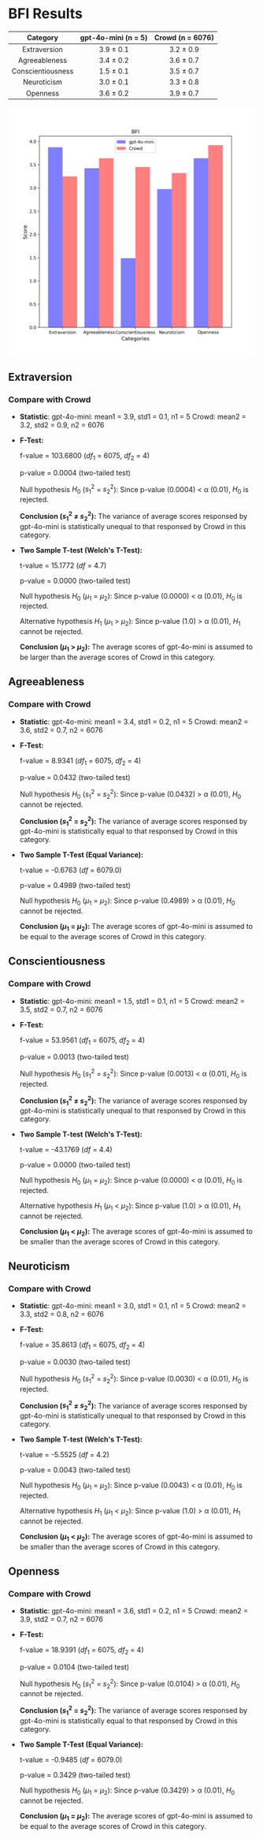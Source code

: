 # BFI Results

| Category | gpt-4o-mini (n = 5) | Crowd (n = 6076) |
| :---: | :---: | :---: |
| Extraversion | 3.9 $\pm$ 0.1 | 3.2 $\pm$ 0.9 | 
| Agreeableness | 3.4 $\pm$ 0.2 | 3.6 $\pm$ 0.7 | 
| Conscientiousness | 1.5 $\pm$ 0.1 | 3.5 $\pm$ 0.7 | 
| Neuroticism | 3.0 $\pm$ 0.1 | 3.3 $\pm$ 0.8 | 
| Openness | 3.6 $\pm$ 0.2 | 3.9 $\pm$ 0.7 | 


![Bar Chart](figures/gpt-4o-mini_prompt_v1_x1xxx-BFI.png "Bar Chart of gpt-4o-mini on BFI")

## Extraversion
### Compare with Crowd

- **Statistic**:
gpt-4o-mini:	mean1 = 3.9,	std1 = 0.1,	n1 = 5
Crowd:	mean2 = 3.2,	std2 = 0.9,	n2 = 6076

- **F-Test:**

	f-value = 103.6800	($df_1$ = 6075, $df_2$ = 4)

	p-value = 0.0004	(two-tailed test)

	Null hypothesis $H_0$ ($s_1^2$ = $s_2^2$): 	Since p-value (0.0004) < α (0.01), $H_0$ is rejected.

	**Conclusion ($s_1^2$ ≠ $s_2^2$):** The variance of average scores responsed by gpt-4o-mini is statistically unequal to that responsed by Crowd in this category.

- **Two Sample T-test (Welch's T-Test):**

	t-value = 15.1772	($df$ = 4.7)

	p-value = 0.0000	(two-tailed test)

	Null hypothesis $H_0$ ($µ_1$ = $µ_2$): Since p-value (0.0000) < α (0.01), $H_0$ is rejected.

	Alternative hypothesis $H_1$ ($µ_1$ > $µ_2$): 	Since p-value (1.0) > α (0.01), $H_1$ cannot be rejected.

	**Conclusion ($µ_1$ > $µ_2$):** The average scores of gpt-4o-mini is assumed to be larger than the average scores of Crowd in this category.

## Agreeableness
### Compare with Crowd

- **Statistic**:
gpt-4o-mini:	mean1 = 3.4,	std1 = 0.2,	n1 = 5
Crowd:	mean2 = 3.6,	std2 = 0.7,	n2 = 6076

- **F-Test:**

	f-value = 8.9341	($df_1$ = 6075, $df_2$ = 4)

	p-value = 0.0432	(two-tailed test)

	Null hypothesis $H_0$ ($s_1^2$ = $s_2^2$): 	Since p-value (0.0432) > α (0.01), $H_0$ cannot be rejected.

	**Conclusion ($s_1^2$ = $s_2^2$):** The variance of average scores responsed by gpt-4o-mini is statistically equal to that responsed by Crowd in this category.

- **Two Sample T-Test (Equal Variance):**

	t-value = -0.6763	($df$ = 6079.0)

	p-value = 0.4989	(two-tailed test)

	Null hypothesis $H_0$ ($µ_1$ = $µ_2$): 	Since p-value (0.4989) > α (0.01), $H_0$ cannot be rejected.

	**Conclusion ($µ_1$ = $µ_2$):** The average scores of gpt-4o-mini is assumed to be equal to the average scores of Crowd in this category.

## Conscientiousness
### Compare with Crowd

- **Statistic**:
gpt-4o-mini:	mean1 = 1.5,	std1 = 0.1,	n1 = 5
Crowd:	mean2 = 3.5,	std2 = 0.7,	n2 = 6076

- **F-Test:**

	f-value = 53.9561	($df_1$ = 6075, $df_2$ = 4)

	p-value = 0.0013	(two-tailed test)

	Null hypothesis $H_0$ ($s_1^2$ = $s_2^2$): 	Since p-value (0.0013) < α (0.01), $H_0$ is rejected.

	**Conclusion ($s_1^2$ ≠ $s_2^2$):** The variance of average scores responsed by gpt-4o-mini is statistically unequal to that responsed by Crowd in this category.

- **Two Sample T-test (Welch's T-Test):**

	t-value = -43.1769	($df$ = 4.4)

	p-value = 0.0000	(two-tailed test)

	Null hypothesis $H_0$ ($µ_1$ = $µ_2$): Since p-value (0.0000) < α (0.01), $H_0$ is rejected.

	Alternative hypothesis $H_1$ ($µ_1$ < $µ_2$): 	Since p-value (1.0) > α (0.01), $H_1$ cannot be rejected.

	**Conclusion ($µ_1$ < $µ_2$):** The average scores of gpt-4o-mini is assumed to be smaller than the average scores of Crowd in this category.

## Neuroticism
### Compare with Crowd

- **Statistic**:
gpt-4o-mini:	mean1 = 3.0,	std1 = 0.1,	n1 = 5
Crowd:	mean2 = 3.3,	std2 = 0.8,	n2 = 6076

- **F-Test:**

	f-value = 35.8613	($df_1$ = 6075, $df_2$ = 4)

	p-value = 0.0030	(two-tailed test)

	Null hypothesis $H_0$ ($s_1^2$ = $s_2^2$): 	Since p-value (0.0030) < α (0.01), $H_0$ is rejected.

	**Conclusion ($s_1^2$ ≠ $s_2^2$):** The variance of average scores responsed by gpt-4o-mini is statistically unequal to that responsed by Crowd in this category.

- **Two Sample T-test (Welch's T-Test):**

	t-value = -5.5525	($df$ = 4.2)

	p-value = 0.0043	(two-tailed test)

	Null hypothesis $H_0$ ($µ_1$ = $µ_2$): Since p-value (0.0043) < α (0.01), $H_0$ is rejected.

	Alternative hypothesis $H_1$ ($µ_1$ < $µ_2$): 	Since p-value (1.0) > α (0.01), $H_1$ cannot be rejected.

	**Conclusion ($µ_1$ < $µ_2$):** The average scores of gpt-4o-mini is assumed to be smaller than the average scores of Crowd in this category.

## Openness
### Compare with Crowd

- **Statistic**:
gpt-4o-mini:	mean1 = 3.6,	std1 = 0.2,	n1 = 5
Crowd:	mean2 = 3.9,	std2 = 0.7,	n2 = 6076

- **F-Test:**

	f-value = 18.9391	($df_1$ = 6075, $df_2$ = 4)

	p-value = 0.0104	(two-tailed test)

	Null hypothesis $H_0$ ($s_1^2$ = $s_2^2$): 	Since p-value (0.0104) > α (0.01), $H_0$ cannot be rejected.

	**Conclusion ($s_1^2$ = $s_2^2$):** The variance of average scores responsed by gpt-4o-mini is statistically equal to that responsed by Crowd in this category.

- **Two Sample T-Test (Equal Variance):**

	t-value = -0.9485	($df$ = 6079.0)

	p-value = 0.3429	(two-tailed test)

	Null hypothesis $H_0$ ($µ_1$ = $µ_2$): 	Since p-value (0.3429) > α (0.01), $H_0$ cannot be rejected.

	**Conclusion ($µ_1$ = $µ_2$):** The average scores of gpt-4o-mini is assumed to be equal to the average scores of Crowd in this category.

